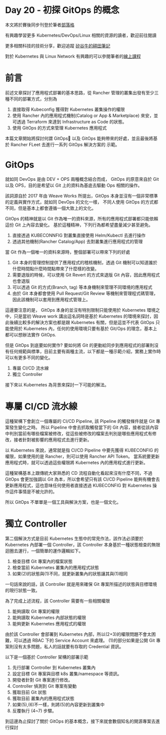 Day 20 - 初探 GitOps 的概念
=========================

本文將於賽後同步刊登於筆者[部落格](https://hwchiu.com/)

有興趣學習更多 Kubernetes/DevOps/Linux 相關的資源的讀者，歡迎前往閱讀

更多相關科技的技術分享，歡迎追蹤 [矽谷牛的耕田筆記](https://www.facebook.com/technologynoteniu)

對於 Kubernetes 與 Linux Network 有興趣的可以參閱筆者的[線上課程](https://course.hwchiu.com/)

# 前言

前述文章探討了應用程式部署的基本思路，從 Rancher 管理的叢集出發有至少三種不同的部署方式，分別為
1. 直接取得 Kubeconfig 獲得對 Kubernetes 叢集操作的權限
2. 使用 Rancher 內的應用程式機制(Catalog or App & Marketplace) 來安，並可透過 Terraform 來達到 Infrastructure as Code 的狀態。
3. 使用 GitOps 的方式來管理 Kubernetes  應用程式

本篇文章開始將探討何謂 GitOps 以及 GitOps 能夠帶來的好處，並且最後將基於 Rancher FLeet 去進行一系列 GitOps 解決方案的
示範。

# GitOps

就如同 DevOps 是由 DEV + OPS 兩種概念結合而成， GitOps 的原意來自於 Git 以及 OPS，目的是希望以 Git 上的資料為基底去驅動 Ops 相關的操作。

該詞源自於 2017 年由 Weave Works 所提出，GitOps 本身並沒有一個非常標準的定義與實作方式，就如同 DevOps 的文化一樣， 不同人使用 GitOps 的方式都不同，但是基本上都會遵循一個大致上的文化。

GitOps 的精神就是以 Git 作為唯一的資料來源，所有的應用程式部署都只能依賴這份 Git 上內容去變化。
基於這種精神，下列行為都希望盡量減少甚至避免。
1. 直接透過 KUBECONNFIG 對叢集直接使用 Helm/Kubectl 去進行操作
2. 透過其他機制(Rancher Catalog/App) 去對叢集進行應用程式的管理

當 Git 作為一個唯一的資料來源時，整個部署可以帶來下列的好處
1. Git 本身的管理控制提供了應用程式的稽核機制，透過 Git 機制可以知道誰於什麼時間點什麼時間點帶來了什麼樣的改變。
2. 需要退版的時候，可以使用 Git Revert 的方式來退版 Git 內容，因此應用程式也會退版
3. 可以透過 Git 的方式(Branch, tag) 等本身機制來管理不同環境的應用程式
4. 由於 Git 本身都會使用 Pull Request/Git Review 等機制來管理程式碼管理，因此該機制可以套用到應用程式管理上。

這邊要注意的是， GitOps 本身的並沒有特別限制只能使用於 Kubernetes 環境之中，只是當初 Weave work 講出這名詞時是基於 Kubernetes 的環境來探討，因此後續比較多的解決方案也都是跟 Kubernetes 有關，但是這並不代表 GitOps 只能使用於 Kubernetes 內，任何的使用環境只要有基於 Git/Ops 的理念，基本上都可以想辦法實作 GitOps.

但是 GitOps 到底要如何實作? 要如何將 Git 的更動給同步到應用程式的部署則沒有任何規範與標準，目前主要有兩種主流，以下都是一種示範介紹，實務上實作時可以有更多不同的變化。
1. 專屬 CI/CD 流水線
2. 獨立 Controller

接下來以 Kubernetes 為背景來探討一下可能的解法。

# 專屬 CI/CD 流水線

這種架構下會創立一個專屬的 CI/CD Pipeline, 該 Pipeline 的觸發條件就是 Git 專案發生變化之時。
所以 Pipeline 中會去抓取觸發當下的 Git 內容，接者從該內容中判別當前有哪些檔案被修改，從這些被修改的檔案去判別是哪些應用程式有修改，接者針對被影響的應用程式去進行更新。

以 Kubernetes 來說，通常就是指 CI/CD Pipeline 中要先獲得 KUBECONFIG 的權限，如果使用的是 Rancher，則可以使用 Rancher API Token。
當系統要更新應用程式時，就可以透過這些權限將 Kubernetes 內的應用程式進行更新。

這種架構基本上跟傳統大家熟悉的 CD 流程自動化看起來沒有什麼不同，不過 GitOps 會更加強調以 Git 為本，所以會希望只有該 CI/CD Pipeline 能夠有機會去更新應用程式，這也意味任何使用者直接透過 KUBECONFIG 對 Kubernetes 操作這件事情是不被允許的。

所以 GitOps 不單單是一個工具與解決方案，也是一個文化。

# 獨立 Controller
第二個解決方式是目前 Kubernetes 生態中的常見作法，該作法必須要於 Kubernetes 內部署一個 Controller，該 Controller 本身基於一種狀態檢查的無限迴圈去運行，一個簡單的運作邏輯如下。
1. 檢查目標 Git 專案內的檔案狀態
2. 檢查當前 Kubernetes 叢集內的應用程式狀態
3. 如果(2)的狀態與(1)不同，就更新叢集內的狀態讓其與(1)相同

一句話來說的話，該 Controller 就是用來確保 Git 專案所描述的狀態與目標環境的現行狀態一致。

為了完成上述流程，該 Controller 需要有一些相關權限
1. 能夠讀取 Git 專案的權限
2. 能夠讀取 Kubernetes 內部狀態的權限
3. 能夠更新 Kubernetes 應用程式的權限

由於該 Controller 會部署到 Kubernetes 內部，所以(2+3)的權限問題不會太困難，可以透過 RBAC 下的 Service Account 來處理。
(1)的部分如果是公開 Git 專案則沒有太多問題，私人的話就要有存取的 Credential 資訊。

以下是一個基於 Controller 架構的部署示範
1) 先行部署 Controller 到 Kubernetes 叢集內
2) 設定目標 Git 專案與目標 k8s 叢集/namespace 等資訊。
3) 開發者針對 Git 專案進行修改。
4) Controller 偵測到 Git 專案有變動
5) 獲取目前 Git 狀態
6) 獲取目前 叢集內的應用程式狀態
7) 如果(5),(6)不一樣，則將(5)的內容更新到叢集中
8) 反覆執行 (4~7) 步驟。

到這邊為止探討了關於 GitOps 的基本概念，接下來就會數個知名的開源專案去進行探討

